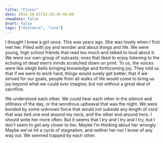 ```yaml
---
title: "Closer"
date: 2018-10-01T14:45:45-04:00
showDate: false
draft: false
tags: ["distance", "love"]
---
```


I thought I knew a girl once. This was years ago. She was lovely when I first met her. Filled with joy and wonder and about things and life. We were young, high school friends that read too much and talked to loud about it. We were our own group of outcasts; ones that liked to enjoy listening to the echoing of dead men’s minds scratched down on print. To us, the voices were like sleigh bells bringing knowledge and forthcoming joy. They told us that if we were to work hard, things would surely get better; that if we strived for our goals, people from all walks of life would come to bring us joy beyond what we could ever imagine; but not without a great deal of sacrifice.

We understood each other. We could hear each other in the silence and stillness of the day, or the wondrous upheaval that was the night. We were bonded by some unknown force that would not subside any length of cord that was tied one end around my neck, and the other end around hers. I should write her more often. But it seems that I try and I try and I try, but I don’t seem to get any closer to her. Maybe I’m thinking about her wrongly. Maybe we’ve hit a cycle of stagnation, and neither her nor I know of any way out. We seemed trapped by each other.